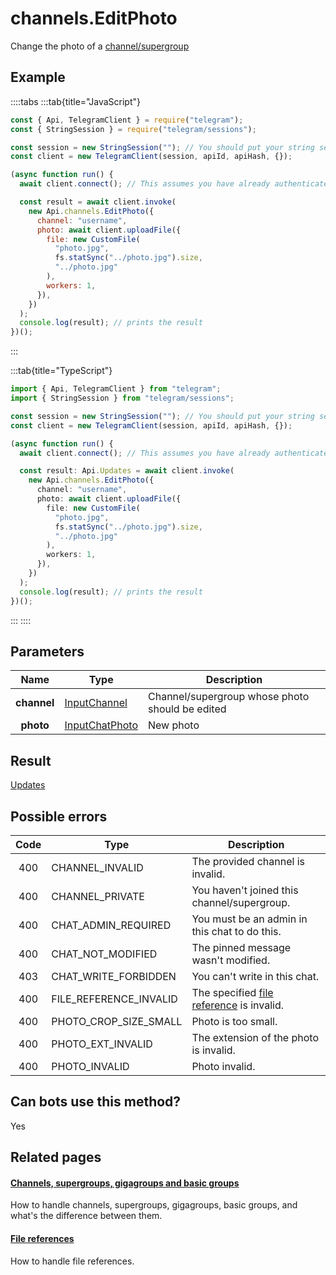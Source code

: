 # channels.EditPhoto

Change the photo of a [channel/supergroup](https://core.telegram.org/api/channel)

## Example

::::tabs
:::tab{title="JavaScript"}

```js
const { Api, TelegramClient } = require("telegram");
const { StringSession } = require("telegram/sessions");

const session = new StringSession(""); // You should put your string session here
const client = new TelegramClient(session, apiId, apiHash, {});

(async function run() {
  await client.connect(); // This assumes you have already authenticated with .start()

  const result = await client.invoke(
    new Api.channels.EditPhoto({
      channel: "username",
      photo: await client.uploadFile({
        file: new CustomFile(
          "photo.jpg",
          fs.statSync("../photo.jpg").size,
          "../photo.jpg"
        ),
        workers: 1,
      }),
    })
  );
  console.log(result); // prints the result
})();
```

:::

:::tab{title="TypeScript"}

```ts
import { Api, TelegramClient } from "telegram";
import { StringSession } from "telegram/sessions";

const session = new StringSession(""); // You should put your string session here
const client = new TelegramClient(session, apiId, apiHash, {});

(async function run() {
  await client.connect(); // This assumes you have already authenticated with .start()

  const result: Api.Updates = await client.invoke(
    new Api.channels.EditPhoto({
      channel: "username",
      photo: await client.uploadFile({
        file: new CustomFile(
          "photo.jpg",
          fs.statSync("../photo.jpg").size,
          "../photo.jpg"
        ),
        workers: 1,
      }),
    })
  );
  console.log(result); // prints the result
})();
```

:::
::::

## Parameters

|    Name     | Type                                                            | Description                                     |
| :---------: | --------------------------------------------------------------- | ----------------------------------------------- |
| **channel** | [InputChannel](https://core.telegram.org/type/InputChannel)     | Channel/supergroup whose photo should be edited |
|  **photo**  | [InputChatPhoto](https://core.telegram.org/type/InputChatPhoto) | New photo                                       |

## Result

[Updates](https://core.telegram.org/type/Updates)

## Possible errors

| Code | Type                   | Description                                                                              |
| :--: | ---------------------- | ---------------------------------------------------------------------------------------- |
| 400  | CHANNEL_INVALID        | The provided channel is invalid.                                                         |
| 400  | CHANNEL_PRIVATE        | You haven't joined this channel/supergroup.                                              |
| 400  | CHAT_ADMIN_REQUIRED    | You must be an admin in this chat to do this.                                            |
| 400  | CHAT_NOT_MODIFIED      | The pinned message wasn't modified.                                                      |
| 403  | CHAT_WRITE_FORBIDDEN   | You can't write in this chat.                                                            |
| 400  | FILE_REFERENCE_INVALID | The specified [file reference](https://core.telegram.org/api/file_reference) is invalid. |
| 400  | PHOTO_CROP_SIZE_SMALL  | Photo is too small.                                                                      |
| 400  | PHOTO_EXT_INVALID      | The extension of the photo is invalid.                                                   |
| 400  | PHOTO_INVALID          | Photo invalid.                                                                           |

## Can bots use this method?

Yes

## Related pages

#### [Channels, supergroups, gigagroups and basic groups](https://core.telegram.org/api/channel)

How to handle channels, supergroups, gigagroups, basic groups, and what's the difference between them.

#### [File references](https://core.telegram.org/api/file_reference)

How to handle file references.
